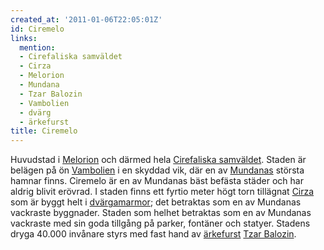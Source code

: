 ```yaml
---
created_at: '2011-01-06T22:05:01Z'
id: Ciremelo
links:
  mention:
  - Cirefaliska samväldet
  - Cirza
  - Melorion
  - Mundana
  - Tzar Balozin
  - Vambolien
  - dvärg
  - ärkefurst
title: Ciremelo
---
```


Huvudstad i [Melorion] och därmed hela [Cirefaliska samväldet]. Staden är belägen på ön [Vambolien]
i en skyddad vik, där en av [Mundanas] största hamnar finns. Ciremelo är en av Mundanas bäst befästa
städer och har aldrig blivit erövrad. I staden finns ett fyrtio meter högt torn tillägnat [Cirza]
som är byggt helt i [dvärgamarmor]; det betraktas som en av Mundanas vackraste byggnader. Staden som
helhet betraktas som en av Mundanas vackraste med sin goda tillgång på parker, fontäner och statyer.
Stadens dryga 40.000 invånare styrs med fast hand av [ärkefurst][] [Tzar Balozin].

  [Melorion]: Melorion
  [Cirefaliska samväldet]: Cirefaliska_samväldet
  [Vambolien]: Vambolien
  [Mundanas]: Mundana
  [Cirza]: Cirza
  [dvärgamarmor]: dvärg
  [ärkefurst]: ärkefurst
  [Tzar Balozin]: Tzar_Balozin